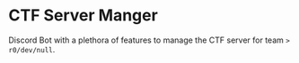 # CTF Server Manger

Discord Bot with a plethora of features to manage the CTF server for team `> r0/dev/null`.
